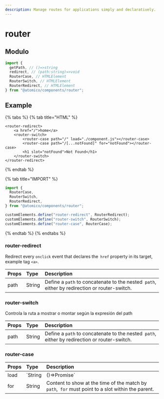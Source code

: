 ```yaml
---
description: Manage routes for applications simply and declaratively.
---
```


# router

## Modulo

```javascript
import {
  getPath, // ()=>string
  redirect, // (path:string)=>void
  RouterCase, // HTMLElement
  RouterSwitch, // HTMLElement
  RouterRedirect, // HTMLElement
} from "@atomico/components/router";
```

## Example

{% tabs %}
{% tab title="HTML" %}

```markup
<router-redirect>
    <a href="/">home</a>
    <router-switch>
        <router-case path="/" load="./component.js"></router-case>
        <router-case path="/[...notFound]" for="notFound"></router-case>
        <h1 slot="notFound">Not Found</h1>
    </router-switch>
</router-redirect>
```

{% endtab %}

{% tab title="IMPORT" %}

```javascript
import {
  RouterCase,
  RouterSwitch,
  RouterRedirect,
} from "@atomico/components/router";

customElements.define("router-redirect", RouterRedirect);
customElements.define("router-switch", RouterSwitch);
customElements.define("router-case", RouterCase);
```

{% endtab %}
{% endtabs %}

### router-redirect

Redirect every `onclick` event that declares the` href` property in its target, example tag `<a>`.

| Props | Type   | Description                                                                                  |
| :---- | :----- | :------------------------------------------------------------------------------------------- |
| path  | String | Define a `path` to concatenate to the nested` path`, either by redirection or router-switch. |

### router-switch

Controla la ruta a mostrar o montar según la expresión del path

| Props | Type   | Description                                                                                  |
| :---- | :----- | :------------------------------------------------------------------------------------------- |
| path  | String | Define a `path` to concatenate to the nested` path`, either by redirection or router-switch. |

### router-case

| Props | Type    | Description                                                                                       |
| :---- | :------ | :------------------------------------------------------------------------------------------------ |
| load  | `String | ()=>Promise<any>`                                                                                 |
| for   | String  | Content to show at the time of the match by `path`,` for` must point to a slot within the parent. |
